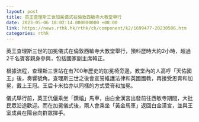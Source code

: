 ```yaml
---
layout: post
title: 英王查理斯三世加冕儀式在倫敦西敏寺大教堂舉行
date: 2023-05-06 18:02:14.000000000 +08:00
link: https://news.rthk.hk/rthk/ch/component/k2/1699477-20230506.htm
categories: rthk
---
```


英王查理斯三世的加冕儀式在倫敦西敏寺大教堂舉行，預料歷時大約2小時，超過2千名賓客親身參與，包括國家副主席韓正。

根據流程，查理斯三世站在有700年歷史的加冕椅旁邊，教堂內的人高呼「天佑國王」後，奏響號角。查理斯三世之後會宣誓維護法律和英國國教，再接受恩膏和加冕，戴上王冠。王后卡米拉亦以同樣的方式受膏和加冕。

儀式舉行前，英王伉儷乘坐「鑽禧」馬車，由白金漢宮出發前往西敏寺期間，大批民眾沿途歡迎。而在加冕儀式後，兩人會乘坐「黃金馬車」返回白金漢宮，並與王室成員在陽台向群眾揮手。
